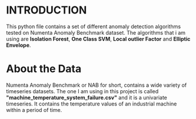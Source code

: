 # INTRODUCTION 
This python file contains a set of different anomaly detection algorithms tested on Numenta Anomaly Benchmark dataset. The algorithms that i am using are **Isolation Forest**, **One Class SVM**, **Local outlier Factor** and **Elliptic Envelope**.

# About the Data
Numenta Anomaly Benchmark or NAB for short, contains a wide variety of timeseries datasets. The one I am using in this project is called **"machine_temperature_system_failure.csv"** and it is a univariate timeseries. It contains the temperature values of an industrial machine within a period of time. 

